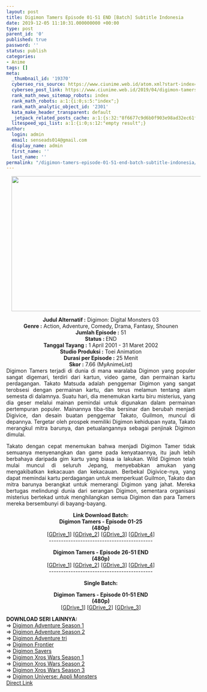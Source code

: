 ```yaml
---
layout: post
title: Digimon Tamers Episode 01-51 END [Batch] Subtitle Indonesia
date: 2019-12-05 11:10:31.000000000 +00:00
type: post
parent_id: '0'
published: true
password: ''
status: publish
categories:
- Anime
tags: []
meta:
  _thumbnail_id: '19370'
  cyberseo_rss_source: https://www.ciunime.web.id/atom.xml?start-index=2251&max-results=150
  cyberseo_post_link: https://www.ciunime.web.id/2019/04/digimon-tamers-episode-01-51-end-batch.html
  rank_math_news_sitemap_robots: index
  rank_math_robots: a:1:{i:0;s:5:"index";}
  rank_math_analytic_object_id: '2301'
  kata_make_header_transparent: default
  _jetpack_related_posts_cache: a:1:{s:32:"8f6677c9d6b0f903e98ad32ec61f8deb";a:2:{s:7:"expires";i:1644912308;s:7:"payload";a:0:{}}}
  litespeed_vpi_list: a:1:{i:0;s:12:"empty result";}
author:
  login: admin
  email: senseads014@gmail.com
  display_name: admin
  first_name: ''
  last_name: ''
permalink: "/digimon-tamers-episode-01-51-end-batch-subtitle-indonesia/"
---
```

<div class="separator" style="clear: both; text-align: center;"><a href="https://1.bp.blogspot.com/-zprhzot16nk/XK7wPetfOJI/AAAAAAAAOww/mvCeBmKHBE41heme05XOaN-KzTVIoZhLQCPcBGAYYCw/s1600/Digimon%2BTamers.jpg" imageanchor="1" style="margin-left: 1em; margin-right: 1em;"><img border="0" data-original-height="720" data-original-width="1280" height="360" src="{{ site.baseurl }}/assets/2019/12/Digimon%2BTamers.jpg" width="640" /></a></div>
<p>
<div style="text-align: center;"><b>Judul</b><b><b> Alternatif</b> :</b> Digimon: Digital Monsters 03</div>
<div style="text-align: center;"><b><b>Genre :</b></b> Action, Adventure, Comedy, Drama, Fantasy, Shounen</div>
<div style="text-align: center;"><b>Jumlah Episode :</b> 51<br /><b>Status :&nbsp;</b>END<br /><b>Tanggal Tayang :</b> 1 April 2001 - 31 Maret 2002<br /><b>Studio Produksi :</b> Toei Animation<br /><b>Durasi per Episode :</b> 25 Menit</div>
<div style="text-align: center;"><b>Skor :</b> 7.66 (MyAnimeList)</div>
<div style="text-align: center;"></div>
<div style="text-align: justify;">Digimon Tamers terjadi di dunia di mana waralaba Digimon yang populer sangat digemari, terdiri dari kartun, video game, dan permainan kartu perdagangan. Takato Matsuda adalah penggemar Digimon yang sangat terobsesi dengan permainan kartu, dan terus melamun tentang alam semesta di dalamnya. Suatu hari, dia menemukan kartu biru misterius, yang dia geser melalui mainan pemindai untuk digunakan dalam permainan pertempuran populer. Mainannya tiba-tiba bersinar dan berubah menjadi Digivice, dan desain buatan penggemar Takato, Guilmon, muncul di depannya. Tergetar oleh prospek memiliki Digimon kehidupan nyata, Takato merangkul mitra barunya, dan petualangannya sebagai penjinak Digimon dimulai.</p>
<p>Takato dengan cepat menemukan bahwa menjadi Digimon Tamer tidak semuanya menyenangkan dan game pada kenyataannya, itu jauh lebih berbahaya daripada gim kartu yang biasa ia lakukan. Wild Digimon telah mulai muncul di seluruh Jepang, menyebabkan amukan yang mengakibatkan kekacauan dan kekacauan. Berbekal Digivice-nya, yang dapat memindai kartu perdagangan untuk memperkuat Guilmon, Takato dan mitra barunya berangkat untuk memerangi Digimon yang jahat. Mereka bertugas melindungi dunia dari serangan Digimon, sementara organisasi misterius bertekad untuk menghilangkan semua Digimon dan para Tamers mereka bersembunyi di bayang-bayang.</p></div>
<div style="text-align: justify;"></div>
<div style="text-align: justify;"></div>
<div style="text-align: center;"><b>Link Download Batch:</b></div>
<div style="text-align: center;"><b>Digimon Tamers - Episode 01-25</b><br /><b>(480p)</b></div>
<div style="text-align: center;">[<a href="https://drive.google.com/uc?id=16I-__CsnjvmqK2fBcydKR-imZ7F3GKGD" target="_blank" rel="noopener">GDrive_1</a>] [<a href="https://drive.google.com/uc?id=1tGBfPiroOZsOSjIPSn7DD8L5fC0bAdj3" target="_blank" rel="noopener">GDrive_2</a>] [<a href="https://drive.google.com/uc?export=download&amp;id=1oZHKDSKvc50AH3c6I5WxRjSkCYOKLb6_" target="_blank" rel="noopener">GDrive_3</a>] [<a href="https://drive.google.com/uc?export=download&amp;id=1CCKFLjq4gRAGs33TzGB4t7bC1GFG0aq1" target="_blank" rel="noopener">GDrive_4</a>]</div>
<div style="text-align: center;">-------------------------------------------</p>
</div>
<div style="text-align: center;"><b>Digimon Tamers - Episode 26-51 END</b><br /><b>(480p)</b><br />[<a href="https://drive.google.com/uc?id=1wY-weHZbK7Eygu56N9G5OyhH7YF9hkBk" target="_blank" rel="noopener">GDrive_1</a>] [<a href="https://drive.google.com/uc?id=1T69X6-aQtIwJKk2Gx-Xd3dEkEp26xWTO" target="_blank" rel="noopener">GDrive_2</a>] [<a href="https://drive.google.com/uc?export=download&amp;id=1TDqQpBpe2F80crMN7fvJK8McVNZtBsn_" target="_blank" rel="noopener">GDrive_3</a>] [<a href="https://drive.google.com/uc?export=download&amp;id=1omoZEVYOuJeAIexAakk4dbMUWfLIRkjX" target="_blank" rel="noopener">GDrive_4</a>]</div>
<div style="text-align: center;">-------------------------------------------</p>
<p><b>Single Batch:</b></p>
<p><b>Digimon Tamers - Episode 01-51 END</b><br /><b>(480p)</b><br />[<a href="https://drive.google.com/uc?id=1IOqzaS47-QbOpEpKgVa0A8YtF_d-RC-8" target="_blank" rel="noopener">GDrive_1</a>] [<a href="https://drive.google.com/uc?id=1ii_fe9WFsVzT2BG54RN6zQUi5wRRu3Ok" target="_blank" rel="noopener">GDrive_2</a>] [<a href="https://drive.google.com/uc?export=download&amp;id=1aHWEq6ug0tsleqyeI_LNDxq0NGdxMX8T" target="_blank" rel="noopener">GDrive_3</a>]
<div style="text-align: left;"></div>
<div style="text-align: left;"></div>
<div style="text-align: left;">
<div style="text-align: left;"><b>DOWNLOAD SERI LAINNYA:</b></div>
</div>
<div style="text-align: left;">
<div style="text-align: left;"></div>
<div style="text-align: left;">=&gt;&nbsp;<a href="https://www.ciunime.web.id/2019/04/digimon-adventure-season-1-episode-01.html" target="_blank" rel="noopener">Digimon Adventure Season 1</a></div>
<div style="text-align: left;">=&gt;&nbsp;<a href="https://www.ciunime.web.id/2019/04/digimon-adventure-season-2-episode-01.html" target="_blank" rel="noopener">Digimon Adventure Season 2</a></div>
</div>
<div style="text-align: left;">
<div style="text-align: left;">=&gt;&nbsp;<a href="https://www.ciunime.web.id/2019/08/digimon-adventure-tri-episode-01-26-end.html" target="_blank" rel="noopener">Digimon Adventure tri</a></div>
</div>
<div style="text-align: left;">
<div style="text-align: left;">=&gt;&nbsp;<a href="https://www.ciunime.web.id/2019/04/digimon-frontier-episode-01-50-end.html" target="_blank" rel="noopener">Digimon Frontier</a></div>
<div style="text-align: left;">=&gt;&nbsp;<a href="https://www.ciunime.web.id/2019/04/digimon-savers-episode-01-48-end-batch.html" target="_blank" rel="noopener">Digimon Savers</a></div>
<div style="text-align: left;">=&gt;&nbsp;<a href="https://www.ciunime.web.id/2019/04/digimon-xros-wars-season-1-episode-01.html" target="_blank" rel="noopener">Digimon Xros Wars Season 1</a></div>
<div style="text-align: left;">=&gt;&nbsp;<a href="https://www.ciunime.web.id/2019/04/digimon-xros-wars-season-2-episode-01.html" target="_blank" rel="noopener">Digimon Xros Wars Season 2</a></div>
<div style="text-align: left;">=&gt;&nbsp;<a href="https://www.ciunime.web.id/2019/04/digimon-xros-wars-season-3-episode-01.html" target="_blank" rel="noopener">Digimon Xros Wars Season 3</a></div>
<div style="text-align: left;">=&gt;&nbsp;<a href="https://www.ciunime.web.id/2019/04/digimon-universe-appli-monsters-episode.html" target="_blank" rel="noopener">Digimon Universe: Appli Monsters</a></div>
<div style="text-align: left;"></div>
</div>
</div>
<link rel="stylesheet" href="https://cdnjs.cloudflare.com/ajax/libs/font-awesome/4.7.0/css/font-awesome.min.css" />
<div class="divbtn"> <a href="https://handymansurrender.com/fihup8buzv?key=94550f7ce39444073321dde3b8782f97" class="btn"><i class="fa fa-download"></i> Direct Link</a> </div>
